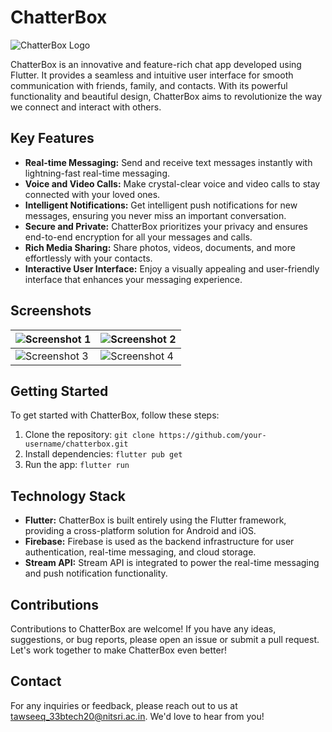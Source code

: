 # ChatterBox

![ChatterBox Logo](/assets/logo.png)

ChatterBox is an innovative and feature-rich chat app developed using Flutter. It provides a seamless and intuitive user interface for smooth communication with friends, family, and contacts. With its powerful functionality and beautiful design, ChatterBox aims to revolutionize the way we connect and interact with others.

## Key Features

- **Real-time Messaging:** Send and receive text messages instantly with lightning-fast real-time messaging.
- **Voice and Video Calls:** Make crystal-clear voice and video calls to stay connected with your loved ones.
- **Intelligent Notifications:** Get intelligent push notifications for new messages, ensuring you never miss an important conversation.
- **Secure and Private:** ChatterBox prioritizes your privacy and ensures end-to-end encryption for all your messages and calls.
- **Rich Media Sharing:** Share photos, videos, documents, and more effortlessly with your contacts.
- **Interactive User Interface:** Enjoy a visually appealing and user-friendly interface that enhances your messaging experience.

## Screenshots

| ![Screenshot 1](/assets/screenshots/screenshot1.png) | ![Screenshot 2](/assets/screenshots/screenshot2.png) |
| --------------------------------------------------- | --------------------------------------------------- |
| ![Screenshot 3](/assets/screenshots/screenshot3.png) | ![Screenshot 4](/assets/screenshots/screenshot4.png) |

## Getting Started

To get started with ChatterBox, follow these steps:

1. Clone the repository: `git clone https://github.com/your-username/chatterbox.git`
2. Install dependencies: `flutter pub get`
3. Run the app: `flutter run`

## Technology Stack

- **Flutter:** ChatterBox is built entirely using the Flutter framework, providing a cross-platform solution for Android and iOS.
- **Firebase:** Firebase is used as the backend infrastructure for user authentication, real-time messaging, and cloud storage.
- **Stream API:** Stream API is integrated to power the real-time messaging and push notification functionality.

## Contributions

Contributions to ChatterBox are welcome! If you have any ideas, suggestions, or bug reports, please open an issue or submit a pull request. Let's work together to make ChatterBox even better!

## Contact

For any inquiries or feedback, please reach out to us at tawseeq_33btech20@nitsri.ac.in. We'd love to hear from you!

